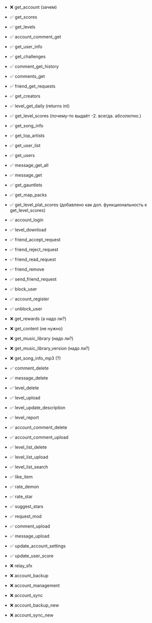 * ❌ get_account (зачем)
* ✅ get_scores
* ✅ get_levels
* ✅ account_comment_get
* ✅ get_user_info
* ✅ get_challenges
* ✅ comment_get_history
* ✅ comments_get
* ✅ friend_get_requests
* ✅ get_creators
* ✅ level_get_daily (returns int)
* ✅ get_level_scores (почему-то выдаёт -2. всегда. абсолютно.)
* ✅ get_song_info
* ✅ get_top_artists
* ✅ get_user_list
* ✅ get_users
* ✅ message_get_all
* ✅ message_get
* ✅ get_gauntlets
* ✅ get_map_packs
* ✅ get_level_plat_scores (добавлено как доп. функциональность к get_level_scores)
* ✅ account_login
* ✅ level_download
* ✅ friend_accept_request
* ✅ friend_reject_request
* ✅ friend_read_request
* ✅ friend_remove
* ✅ send_friend_request
* ✅ block_user
* ✅ account_register
* ✅ unblock_user
* ❌ get_rewards (а надо ли?)
* ❌ get_content (не нужно)
* ❌ get_music_library (надо ли?)
* ❌ get_music_library_version (надо ли?)
* ❌ get_song_info_mp3 (?)
 
* ✅ comment_delete
* ✅ message_delete

* ✅ level_delete
* ✅ level_upload
* ✅ level_update_description
* ✅ level_report

* ✅ account_comment_delete
* ✅ account_comment_upload

* ✅ level_list_delete
* ✅ level_list_upload
* ✅ level_list_search

* ✅ like_item

* ✅ rate_demon
* ✅ rate_star
* ✅ suggest_stars
  
* ✅ request_mod

* ✅ comment_upload
* ✅ message_upload

* ✅ update_account_settings
* ✅ update_user_score

* ❌ relay_sfx

* ❌ account_backup
* ❌ account_management
* ❌ account_sync
* ❌ account_backup_new
* ❌ account_sync_new

